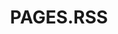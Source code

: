 ---
title: PAGES.RSS
visible: true
routes:
  default: '/neuigkeiten'
content:
    items: '@self.modular'
    order:
        by: default
        custom:
            - _news
---